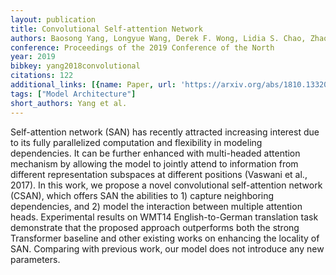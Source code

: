 ```yaml
---
layout: publication
title: Convolutional Self-attention Network
authors: Baosong Yang, Longyue Wang, Derek F. Wong, Lidia S. Chao, Zhaopeng Tu
conference: Proceedings of the 2019 Conference of the North
year: 2019
bibkey: yang2018convolutional
citations: 122
additional_links: [{name: Paper, url: 'https://arxiv.org/abs/1810.13320'}]
tags: ["Model Architecture"]
short_authors: Yang et al.
---
```

Self-attention network (SAN) has recently attracted increasing interest due
to its fully parallelized computation and flexibility in modeling dependencies.
It can be further enhanced with multi-headed attention mechanism by allowing
the model to jointly attend to information from different representation
subspaces at different positions (Vaswani et al., 2017). In this work, we
propose a novel convolutional self-attention network (CSAN), which offers SAN
the abilities to 1) capture neighboring dependencies, and 2) model the
interaction between multiple attention heads. Experimental results on WMT14
English-to-German translation task demonstrate that the proposed approach
outperforms both the strong Transformer baseline and other existing works on
enhancing the locality of SAN. Comparing with previous work, our model does not
introduce any new parameters.